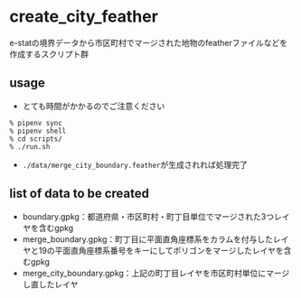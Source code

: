 # create_city_feather

e-statの境界データから市区町村でマージされた地物のfeatherファイルなどを作成するスクリプト群

## usage

- とても時間がかかるのでご注意ください

```shell
% pipenv sync
% pipenv shell
% cd scripts/
% ./run.sh
```

- `./data/merge_city_boundary.feather`が生成されれば処理完了

## list of data to be created

- boundary.gpkg：都道府県・市区町村・町丁目単位でマージされた3つレイヤを含むgpkg
- merge_boundary.gpkg：町丁目に平面直角座標系をカラムを付与したレイヤと19の平面直角座標系番号をキーにしてポリゴンをマージしたレイヤを含むgpkg
- merge_city_boundary.gpkg：上記の町丁目レイヤを市区町村単位にマージし直したレイヤ